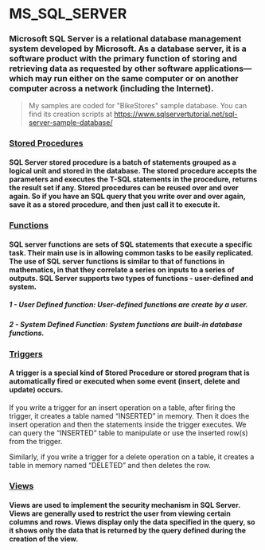 # MS_SQL_SERVER
### Microsoft SQL Server is a relational database management system developed by Microsoft. As a database server, it is a software product with the primary function of storing and retrieving data as requested by other software applications—which may run either on the same computer or on another computer across a network (including the Internet).

> My samples are coded for "BikeStores" sample database. You can find its creation scripts at https://www.sqlservertutorial.net/sql-server-sample-database/

### [Stored Procedures](https://github.com/serhatyamann/MS_SQL_SERVER/tree/main/STORED_PROCEDURES)

#### SQL Server stored procedure is a batch of statements grouped as a logical unit and stored in the database. The stored procedure accepts the parameters and executes the T-SQL statements in the procedure, returns the result set if any. Stored procedures can be reused over and over again. So if you have an SQL query that you write over and over again, save it as a stored procedure, and then just call it to execute it.

### [Functions](https://github.com/serhatyamann/MS_SQL_SERVER/tree/main/FUNCTIONS)

#### SQL server functions are sets of SQL statements that execute a specific task. Their main use is in allowing common tasks to be easily replicated. The use of SQL server functions is similar to that of functions in mathematics, in that they correlate a series on inputs to a series of outputs. SQL Server supports two types of functions - user-defined and system.
##### 1 - User Defined function: User-defined functions are create by a user.
##### 2 - System Defined Function: System functions are built-in database functions. 

### [Triggers](https://github.com/serhatyamann/MS_SQL_SERVER/tree/main/TRIGGERS)

#### A trigger is a special kind of Stored Procedure or stored program that is automatically fired or executed when some event (insert, delete and update) occurs.
If you write a trigger for an insert operation on a table, after firing the trigger, it creates a table named “INSERTED” in memory. Then it does the insert operation and then the statements inside the trigger executes. We can query the “INSERTED” table to manipulate or use the inserted row(s) from the trigger.
 
Similarly, if you write a trigger for a delete operation on a table, it creates a table in memory named “DELETED” and then deletes the row.

### [Views](https://github.com/serhatyamann/MS_SQL_SERVER/tree/main/VIEWS)

#### Views are used to implement the security mechanism in SQL Server. Views are generally used to restrict the user from viewing certain columns and rows. Views display only the data specified in the query, so it shows only the data that is returned by the query defined during the creation of the view.


